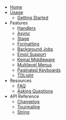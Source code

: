 * [Home](index.md)
* [Usage](usage/index.md)
    * [Getting Started](usage/getting_started.md)
* Features
    * [Handlers](features/handlers.md)
    * [Async](features/async.md)
    * [Stage](features/stage.md)
    * [Formatting](features/format.md)
    * [Background Jobs](features/background_jobs.md)
    * [Emoji Support](features/emoji_support.md)
    * [Kemal Middleware](features/kemal_middleware.md)
    * [Multilevel Menus](features/multilevel_menus.md)
    * [Paginated Keyboards](features/paginated_keyboards.md)
    * [TDLight](features/tdlight.md)
* Resources
    * [FAQ](resources/faq.md)
    * [Asking Questions](http://www.catb.org/~esr/faqs/smart-questions.html)
* API Reference
    * [Changelog](changelog.md)
    * [Tourmaline](api_reference/Tourmaline/)
    * [String](api_reference/String/)
